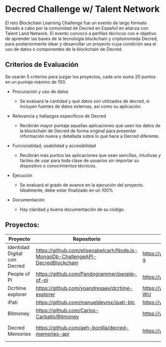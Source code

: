 # Decred Challenge w/ Talent Network


El reto Blockchain Learning Challenge fue un evento de largo formato llevado a cabo por la comunidad de Decred en Español en alianza con Talent Land Network. El evento convocó a perfiles técnicos con e objetivo de aprender las bases de la tecnología blockchain y criptomoneda Decred, para posteriormente idear y desarrollar un proyecto cuya condición sea el uso de datos o componentes de la blockchain de Decred.


## Criterios de Evaluación

Se usarán 5 criterios para juzgar los proyectos, cada uno suma 20 puntos en un puntaje máximo de 100.

- Procuración y uso de datos
    - Se evaluará la cantidad y qué datos son utilizados de decred, si incluyen fuentes de datos externas, así como su aplicación.  

- Relevancia y hallazgos específicos de Decred
    - Recibirán mayor puntaje aquellas aplicaciones que usen los datos de la blockchain de Decred de forma original para presentar información nueva y detallada sobre lo que hace a Decred diferente.

- Funcionalidad, usabilidad y accesibilidad
     - Recibirán más puntos las aplicaciones que sean sencillas, intuitivas y fáciles de usar para toda clase de usuarios sin importar su dispositivo o conocimientos técnicos.
     
- Ejecución
    - Se evaluará el grado de avance en la ejecución del proyecto. Idealmente, debe estar finalizado en un 100%
    
- Documentación
    - Hay claridad y buena documentación de su código.

## Proyectos:

Proyecto | Repositorio | Video Pitch | Adicional 
-------- | ----------- | ----------- | ----------
Identidad Digital con Decred |https://github.com/eliseoabelcarh/NodeJs-MongoDb-ChallengeAPI-DecredBlockchain | https://youtu.be/HwjgUemRL-g |
People of Pi | https://github.com/Pandogrammer/people-of-pi | https://youtu.be/EYh4YJjEkTI | 
Dcrtime explorer | https://github.com/yoandresaav/dcrtime-explorer | https://youtu.be/CdRPrywc-WU | https://dcrtime-explorer.herokuapp.com/
iPati | https://github.com/manueldevmx/ipati-blc | https://youtu.be/vIMALr1xh0E |
Bitmoney | https://github.com/Carlos-Carballo/Bitmoney |https://youtu.be/IhAkr-J2vwk | https://youtu.be/vvUANCgsFP8 
Decred Memories | https://github.com/aeh-bonilla/decred-memories-api | https://youtu.be/w-6C0tExLFI | https://github.com/aeh-bonilla/decred-challenge-frontend
